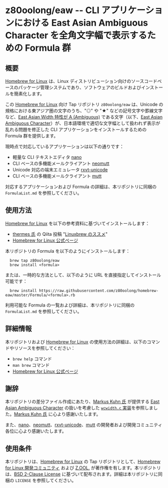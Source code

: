# z80oolong/eaw -- CLI アプリケーションにおける East Asian Ambiguous Character を全角文字幅で表示するための Formula 群

## 概要

[Homebrew for Linux][BREW] は、Linux ディストリビューション向けのソースコードベースのパッケージ管理システムであり、ソフトウェアのビルドおよびインストールを簡素化します。

この [Homebrew for Linux][BREW] 向け Tap リポジトリ ```z80oolong/eaw``` は、Unicode の規格における東アジア圏の文字のうち、"◎" や "★" などの記号文字や罫線文字など、[East Asian Width 特性が A (Ambiguous)][EAWA] である文字（以下、[East Asian Ambiguous Character][EAWA]）が、日本語環境で適切な文字幅として扱われず表示が乱れる問題を修正した CLI アプリケーションをインストールするための Formula 群を提供します。

現時点で対応しているアプリケーションは以下の通りです：

- 軽量な CLI テキストエディタ [nano][NANO]
- CLI ベースの多機能メールクライアント [neomutt][MUTT]
- Unicode 対応の端末エミュレータ [rxvt-unicode][RXVT]
- CLI ベースの多機能メールクライアント [mutt][OMUT]

対応するアプリケーションおよび Formula の詳細は、本リポジトリに同梱の ```FormulaList.md``` を参照してください。

## 使用方法

[Homebrew for Linux][BREW] を以下の参考資料に基づいてインストールします：

- [thermes 氏][THER] の Qiita 投稿 "[Linuxbrew のススメ][THBR]"
- [Homebrew for Linux 公式ページ][BREW]

本リポジトリの Formula を以下のようにインストールします：

```
  brew tap z80oolong/eaw
  brew install <formula>
```

または、一時的な方法として、以下のように URL を直接指定してインストール可能です：

```
  brew install https://raw.githubusercontent.com/z80oolong/homebrew-eaw/master/Formula/<formula>.rb
```

利用可能な Formula の一覧および詳細は、本リポジトリに同梱の ```FormulaList.md``` を参照してください。

## 詳細情報

本リポジトリおよび [Homebrew for Linux][BREW] の使用方法の詳細は、以下のコマンドやリソースを参照してください：

- ```brew help``` コマンド
- ```man brew``` コマンド
- [Homebrew for Linux 公式ページ][BREW]

## 謝辞

本リポジトリの差分ファイル作成にあたり、[Markus Kuhn 氏][DRMK] が提供する [East Asian Ambiguous Character][EAWA] の扱いを考慮した [```wcwidth.c``` 実装][WCWD]を参照しました。[Markus Kuhn 氏][DRMK] に心より感謝いたします。

また、[nano][NANO]、[neomutt][MUTT]、[rxvt-unicode][RXVT]、[mutt][OMUT] の開発者および開発コミュニティ各位に心より感謝いたします。

## 使用条件

本リポジトリは、[Homebrew for Linux][BREW] の Tap リポジトリとして、[Homebrew for Linux 開発コミュニティ][BREW] および [Z.OOL.][ZOOL] が著作権を有します。本リポジトリは、[BSD 2-Clause License][BSD2] に基づいて配布されます。詳細は本リポジトリに同梱の ```LICENSE``` を参照してください。

<!-- 外部リンク一覧 -->

[BREW]: https://linuxbrew.sh/
[EAWA]: http://www.unicode.org/reports/tr11/#Ambiguous
[NANO]: https://www.nano-editor.org/
[MUTT]: https://neomutt.org/
[RXVT]: https://github.com/exg/rxvt-unicode
[OMUT]: http://www.mutt.org/
[THER]: https://qiita.com/thermes
[THBR]: https://qiita.com/thermes/items/926b478ff6e3758ecfea
[WCWD]: http://www.cl.cam.ac.uk/~mgk25/ucs/wcwidth.c
[DRMK]: http://www.cl.cam.ac.uk/~mgk25/
[BSD2]: https://opensource.org/licenses/BSD-2-Clause
[ZOOL]: http://zool.jpn.org/
